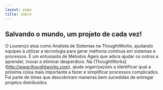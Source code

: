 ```yaml
---
layout: page
title: Sobre
---
```



## Salvando o mundo, um projeto de cada vez!

O Lourenço atua como Analista de Sistemas na ThoughtWorks, ajudando equipes à utilizar a tecnologia para gerar melhoria contínua em sistemas e processos. É um entusiasta de Métodos Ágeis que adora ajudar os outros a aprender, inovar e eliminar desperdício. Na [ThoughtWorks] (http://www.thoughtworks.com), ajuda organizações a identificar qual a próxima coisa mais importante a fazer e simplificar processos complicados. Foi parte de times que descobriram maneiras bem sucedidas de entregar projetos distribuídos.

 